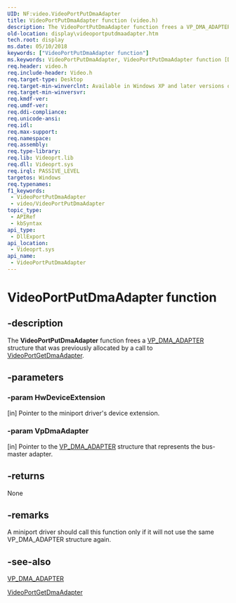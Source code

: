 ```yaml
---
UID: NF:video.VideoPortPutDmaAdapter
title: VideoPortPutDmaAdapter function (video.h)
description: The VideoPortPutDmaAdapter function frees a VP_DMA_ADAPTER structure that was previously allocated by a call to VideoPortGetDmaAdapter.
old-location: display\videoportputdmaadapter.htm
tech.root: display
ms.date: 05/10/2018
keywords: ["VideoPortPutDmaAdapter function"]
ms.keywords: VideoPortPutDmaAdapter, VideoPortPutDmaAdapter function [Display Devices], VideoPort_Functions_3de2fb91-53a9-4a1d-9dcd-91e3c0d645ab.xml, display.videoportputdmaadapter, video/VideoPortPutDmaAdapter
req.header: video.h
req.include-header: Video.h
req.target-type: Desktop
req.target-min-winverclnt: Available in Windows XP and later versions of the Windows operating systems.
req.target-min-winversvr: 
req.kmdf-ver: 
req.umdf-ver: 
req.ddi-compliance: 
req.unicode-ansi: 
req.idl: 
req.max-support: 
req.namespace: 
req.assembly: 
req.type-library: 
req.lib: Videoprt.lib
req.dll: Videoprt.sys
req.irql: PASSIVE_LEVEL
targetos: Windows
req.typenames: 
f1_keywords:
 - VideoPortPutDmaAdapter
 - video/VideoPortPutDmaAdapter
topic_type:
 - APIRef
 - kbSyntax
api_type:
 - DllExport
api_location:
 - Videoprt.sys
api_name:
 - VideoPortPutDmaAdapter
---
```


# VideoPortPutDmaAdapter function


## -description

The <b>VideoPortPutDmaAdapter</b> function frees a <a href="/previous-versions/ff570570(v=vs.85)">VP_DMA_ADAPTER</a> structure that was previously allocated by a call to <a href="/windows-hardware/drivers/ddi/video/nf-video-videoportgetdmaadapter">VideoPortGetDmaAdapter</a>.

## -parameters

### -param HwDeviceExtension 

[in]
Pointer to the miniport driver's device extension.

### -param VpDmaAdapter 

[in]
Pointer to the <a href="/previous-versions/ff570570(v=vs.85)">VP_DMA_ADAPTER</a> structure that represents the bus-master adapter.

## -returns

None

## -remarks

A miniport driver should call this function only if it will not use the same VP_DMA_ADAPTER structure again.

## -see-also

<a href="/previous-versions/ff570570(v=vs.85)">VP_DMA_ADAPTER</a>



<a href="/windows-hardware/drivers/ddi/video/nf-video-videoportgetdmaadapter">VideoPortGetDmaAdapter</a>
